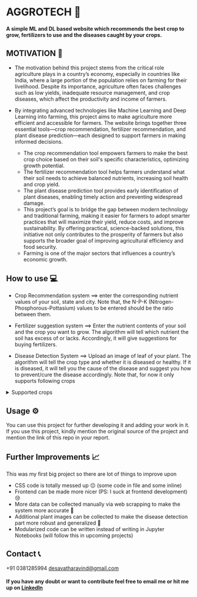 # AGGROTECH 🌿
#### A simple ML and DL based website which recommends the best crop to grow, fertilizers to use and the diseases caught by your crops.

## MOTIVATION 💪
- The motivation behind this project stems from the critical role agriculture plays in a country’s economy, especially in countries like India, where a large portion of the population relies on farming for their livelihood. Despite its importance, agriculture often faces challenges such as low yields, inadequate resource management, and crop diseases, which affect the productivity and income of farmers.

- By integrating advanced technologies like Machine Learning and Deep Learning into farming, this project aims to make agriculture more efficient and accessible for farmers. The website brings together three essential tools—crop recommendation, fertilizer recommendation, and plant disease prediction—each designed to support farmers in making informed decisions.

    - The crop recommendation tool empowers farmers to make the best crop choice based on their soil's specific characteristics, optimizing growth potential.
    - The fertilizer recommendation tool helps farmers understand what their soil needs to achieve balanced nutrients, increasing soil health and crop yield.
    - The plant disease prediction tool provides early identification of plant diseases, enabling timely action and preventing widespread damage.
    - This project’s goal is to bridge the gap between modern technology and traditional farming, making it easier for farmers to adopt smarter practices that will maximize their yield, reduce costs, and improve sustainability. By offering practical, science-backed solutions, this initiative not only contributes to the prosperity of farmers but also supports the broader goal of improving agricultural efficiency and food security.
    - Farming is one of the major sectors that influences a country’s economic growth. 


## How to use 💻
- Crop Recommendation system ==> enter the corresponding nutrient values of your soil, state and city. Note that, the N-P-K (Nitrogen-Phosphorous-Pottasium) values to be entered should be the ratio between them.

- Fertilizer suggestion system ==> Enter the nutrient contents of your soil and the crop you want to grow. The algorithm will tell which nutrient the soil has excess of or lacks. Accordingly, it will give suggestions for buying fertilizers.

- Disease Detection System ==> Upload an image of leaf of your plant. The algorithm will tell the crop type and whether it is diseased or healthy. If it is diseased, it will tell you the cause of the disease and suggest you how to prevent/cure the disease accordingly.
Note that, for now it only supports following crops

<details>
  <summary>Supported crops
</summary>

- Apple
- Blueberry
- Cherry
- Corn
- Grape
- Pepper
- Orange
- Peach
- Potato
- Soybean
- Strawberry
- Tomato
- Squash
- Raspberry
</details>

## Usage ⚙️
You can use this project for further developing it and adding your work in it. If you use this project, kindly mention the original source of the project and mention the link of this repo in your report.

## Further Improvements 📈
This was my first big project so there are lot of things to improve upon

- CSS code is totally messed up :pensive: (some code in file and some inline)
- Frontend can be made more nicer (PS: I suck at frontend development) :cry:	
- More data can be collected manually via web scrapping to make the system more accurate :monocle_face:	
- Additional plant images can be collected to make the disease detection part more robust and generalized :face_with_head_bandage:
- Modularized code can be written instead of writing in Jupyter Notebooks (will follow this in upcoming projects)


## Contact 📞
+91 0381285994
desavatharavind@gmail.com

#### If you have any doubt or want to contribute feel free to email me or hit me up on [LinkedIn](https://www.linkedin.com/in/d-aravind-naik-82550a12a/)

